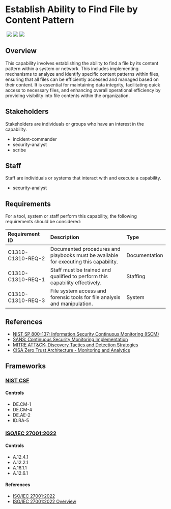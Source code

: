 # Establish Ability to Find File by Content Pattern
&nbsp;![](https://img.shields.io/badge/ID-C1310-blue)&nbsp;![](https://img.shields.io/badge/Phase-Preparation_%28P0001%29-blue)&nbsp;![](https://img.shields.io/badge/Category-File-blue)
## Overview
This capability involves establishing the ability to find a file by its content pattern within a system or network. This includes implementing mechanisms to analyze and identify specific content patterns within files, ensuring that all files can be efficiently accessed and managed based on their content. It is essential for maintaining data integrity, facilitating quick access to necessary files, and enhancing overall operational efficiency by providing visibility into file contents within the organization.

## Stakeholders
Stakeholders are individuals or groups who have an interest in the capability.

- incident-commander
- security-analyst
- scribe

## Staff
Staff are individuals or systems that interact with and execute a capability.

- security-analyst

## Requirements
For a tool, system or staff perform this capability, the following requirements should be considered:

| Requirement ID | Description | Type |
| :--- | :--- | :--- |
| C1310-C1310-REQ-2 | Documented procedures and playbooks must be available for executing this capability. | Documentation|
| C1310-C1310-REQ-1 | Staff must be trained and qualified to perform this capability effectively. | Staffing|
| C1310-C1310-REQ-3 | File system access and forensic tools for file analysis and manipulation. | System|

## References

- [NIST SP 800-137: Information Security Continuous Monitoring (ISCM)](https://csrc.nist.gov/publications/detail/sp/800-137/final)
- [SANS: Continuous Security Monitoring Implementation](https://www.sans.org/white-papers/36022/)
- [MITRE ATT&CK: Discovery Tactics and Detection Strategies](https://attack.mitre.org/tactics/TA0007/)
- [CISA Zero Trust Architecture - Monitoring and Analytics](https://www.cisa.gov/sites/default/files/publications/CISA_Insights_Implementing_a_Zero_Trust_Architecture.pdf)
## Frameworks
### [NIST CSF](../frameworks/F0003.md)

#### Controls

- DE.CM-1 
- DE.CM-4 
- DE.AE-2 
- ID.RA-5 

### [ISO/IEC 27001:2022](../frameworks/F0002.md)

#### Controls

- A.12.4.1 
- A.12.2.1 
- A.16.1.1 
- A.12.6.1 

#### References

- [ISO/IEC 27001:2022](https://www.iso.org/standard/82875.html)
- [ISO/IEC 27001:2022 Overview](https://www.iso.org/isoiec-27001-information-security.html)